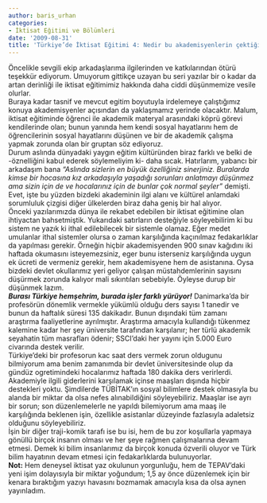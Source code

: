 ```yaml
---
author: baris_urhan
categories:
- İktisat Eğitimi ve Bölümleri
date: '2009-08-31'
title: 'Türkiye’de İktisat Eğitimi 4: Nedir bu akademisyenlerin çektiği!'
---
```


Öncelikle sevgili ekip arkadaşlarıma ilgilerinden ve katkılarından ötürü teşekkür ediyorum. Umuyorum gittikçe uzayan bu seri yazılar bir o kadar da artan derinliği ile iktisat eğitimimiz hakkında daha ciddi düşünmemize vesile olurlar.  
Buraya kadar tasnif ve mevcut egitim boyutuyla irdelemeye çalıştığımız konuya akademisyenler açısından da yaklaşmamız yerinde olacaktır. Malum, iktisat eğitiminde öğrenci ile akademik materyal arasındaki köprü görevi kendilerinde olan; bunun yanında hem kendi sosyal hayatlarını hem de öğrencilerinin sosyal hayatlarını düşünen ve bir de akademik çalışma yapmak zorunda olan bir gruptan söz ediyoruz.  
Durum aslında dünyadaki yaygın eğitim kültüründen biraz farklı ve belki de -öznelliğini kabul ederek söylemeliyim ki- daha sıcak. Hatırlarım, yabancı bir arkadaşım bana *“Aslında sizlerin en büyük özelliğiniz sinerjiniz. Buralarda kimse bir hocasına kız arkadaşıyla yaşadığı sorunları anlatmayı düşünmez ama sizin için de ve hocalarınız için de bunlar çok normal şeyler”* demişti. Evet, işte bu yüzden bizdeki akademinin ilgi alanı ve kültürel anlamdaki sorumluluk çizgisi diğer ülkelerden biraz daha geniş bir hal alıyor.  
Önceki yazılarımızda dünya ile rekabet edebilen bir iktisat eğitimine olan ihtiyactan bahsetmiştik. Yukarıdaki satırların desteğiyle söyleyebilirim ki bu sistem ne yazık ki ithal edilebilecek bir sistemle olamaz. Eğer medet umulanlar ithal sistemler olursa o zaman karşılığında kaçınılmaz fedakarlıklar da yapılması gerekir. Örneğin hiçbir akademisyenden 900 sınav kağıdını iki haftada okumasını isteyemezsiniz, eger bunu isterseniz karşılığında uygun ek ücreti de vermeniz gerekir, hem akademisyene hem de asistanına. Oysa bizdeki devlet okullarımız yeri geliyor çalışan müstahdemlerinin sayısını düşürmek zorunda kalıyor mali sıkıntıları sebebiyle. Öyleyse durup bir düşünmek lazım.  
***Burası Türkiye hemşehrim, burada işler farklı yürüyor!*** Danimarka’da bir profesörün dönemlik vermekle yükümlü olduğu ders sayısı 1 tanedir ve bunun da haftalık süresi 135 dakikadır. Bunun dışındaki tüm zamanı araştırma faaliyetlerine ayrılmıştır. Araştırma amacıyla kullandığı tükenmez kalemine kadar her şey üniversite tarafından karşılanır; her türlü akademik seyahatin tüm masrafları ödenir; SSCI’daki her yayını için 5.000 Euro civarında destek verilir.  
Türkiye’deki bir profesorun kac saat ders vermek zorun oldugunu bilmiyorum ama benim zamanımda bir devlet üniversitesinde olup da gündüz ogretimindeki hocalarımız haftada 180 dakika ders verirlerdi. Akademiyle ilgili giderlerini karşılamak içinse maaşları dışında hiçbir destekleri yoktu. Şimdilerde TÜBİTAK’ın sosyal bilimlere destek olmasıyla bu alanda bir miktar da olsa nefes alınabildiğini söyleyebiliriz. Maaşlar ise ayrı bir sorun; son düzenlemelerle ne yapıldı bilemiyorum ama maaş ile karşılığında beklenen işin, özellikle asistanlar düzeyinde fazlasıyla adaletsiz olduğunu söyleyebiliriz.  
İşin bir diğer traji-komik tarafı ise bu isi, hem de bu zor koşullarla yapmaya gönüllü birçok insanın olması ve her şeye rağmen çalışmalarına devam etmesi. Demek ki bilim insanlarımız da birçok konuda özverili oluyor ve Türk bilim hayatının devam etmesi için fedakarlıklarda bulunuyorlar.  
**Not:** Hem deneysel iktisat yaz okulunun yorgunluğu, hem de TEPAV’daki yeni işim dolayısıyla bir miktar yoğundum; 1,5 ay önce düzenlemek için bir kenara bıraktığım yazıyı havasını bozmamak amacıyla kısa da olsa aynen yayınladım.